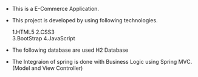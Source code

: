 - This is a E-Commerce Application.

- This project is developed by using following technologies.

	1.HTML5
	2.CSS3   
	3.BootStrap
	4.JavaScript

- The following database are used H2 Database

- The Integraion of spring is done with Business Logic using Spring MVC.(Model and View Controller)
